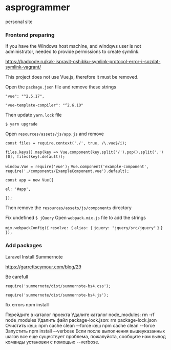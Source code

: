 # asprogrammer
personal site

### Frontend preparing

If you have the Windows host machine, and windqws user is not administrator,
needed to provide permissions to create symlink.

https://badcode.ru/kak-ispravit-oshibku-symlink-protocol-error-i-sozdat-symlink-vagrant/

This project does not use Vue.js, therefore it must be removed.

Open the `package.json` file and remove these strings

`"vue": "^2.5.17",` 

`"vue-template-compiler": "^2.6.10"`

Then update `yarn.lock` file

`$ yarn upgrade`

Open `resources/assets/js/app.js` and remove

`const files = require.context('./', true, /\.vue$/i);`

`files.keys().map(key => Vue.component(key.split('/').pop().split('.')[0], files(key).default));`

`window.Vue = require('vue');`
`Vue.component('example-component', require('./components/ExampleComponent.vue').default);`

`const app = new Vue({`

 `el: '#app',`
 
 `});`
 
 Then remove the `resources/assets/js/components` directory
 
 Fix undefined  `$ jQuery`
 Open `webpack.mix.js` file to add the strings
 
 `mix.webpackConfig({`
 `resolve: {`
 `alias: {`
 `jquery: "jquery/src/jquery"`
 `}`
 `}`
 `});`
 
 ### Add packages
 
 Laravel Install Summernote
 
 https://garrettseymour.com/blog/29
 
 Be carefull 
 
 `require('summernote/dist/summernote-bs4.css');`
 
 `require('summernote/dist/summernote-bs4.js');`
 
 fix errors npm install
 
 Перейдите в каталог проекта
 Удалите каталог node_modules: rm -rf node_modules
 Удалить файл package-lock.json: rm package-lock.json
 Очистить кеш: npm cache clean --force кеш npm cache clean --force
 Запустить npm install --verbose Если после выполнения вышеуказанных шагов все еще существует проблема, пожалуйста, сообщите нам вывод команды установки с помощью --verbose.
 
    
